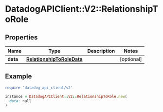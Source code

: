 # DatadogAPIClient::V2::RelationshipToRole

## Properties

| Name | Type | Description | Notes |
| ---- | ---- | ----------- | ----- |
| **data** | [**RelationshipToRoleData**](RelationshipToRoleData.md) |  | [optional] |

## Example

```ruby
require 'datadog_api_client/v2'

instance = DatadogAPIClient::V2::RelationshipToRole.new(
  data: null
)
```

